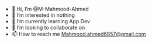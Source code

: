- 👋 Hi, I’m @M-Mahmood-Ahmed
- 👀 I’m interested in nothing
- 🌱 I’m currently learning App Dev
- 💞️ I’m looking to collaborate on 
- 📫 How to reach me Mahmood.ahmed6857@gmail.com

<!---
M-Mahmood-Ahmed/M-Mahmood-Ahmed is a ✨ special ✨ repository because its `README.md` (this file) appears on your GitHub profile.
You can click the Preview link to take a look at your changes.
--->
